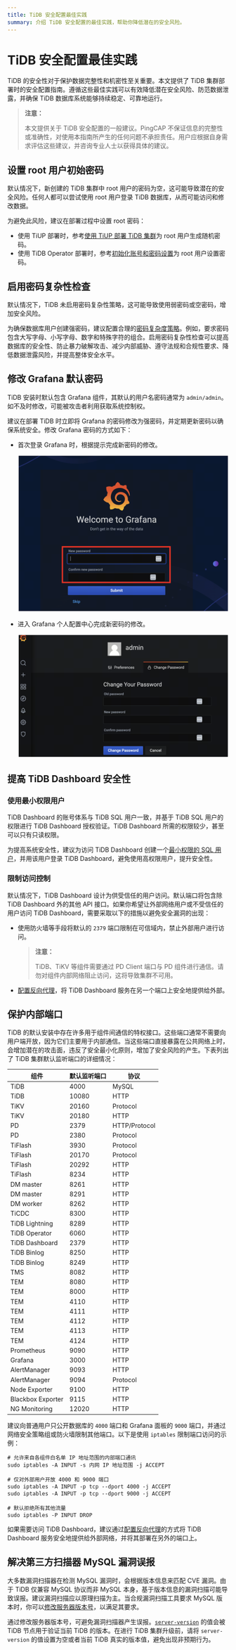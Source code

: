 ```yaml
---
title: TiDB 安全配置最佳实践
summary: 介绍 TiDB 安全配置的最佳实践，帮助你降低潜在的安全风险。
---
```


# TiDB 安全配置最佳实践

TiDB 的安全性对于保护数据完整性和机密性至关重要。本文提供了 TiDB 集群部署时的安全配置指南。遵循这些最佳实践可以有效降低潜在安全风险、防范数据泄露，并确保 TiDB 数据库系统能够持续稳定、可靠地运行。

> **注意：**
>
> 本文提供关于 TiDB 安全配置的一般建议。PingCAP 不保证信息的完整性或准确性，对使用本指南所产生的任何问题不承担责任。用户应根据自身需求评估这些建议，并咨询专业人士以获得具体的建议。

## 设置 root 用户初始密码

默认情况下，新创建的 TiDB 集群中 root 用户的密码为空，这可能导致潜在的安全风险。任何人都可以尝试使用 root 用户登录 TiDB 数据库，从而可能访问和修改数据。

为避免此风险，建议在部署过程中设置 root 密码：

- 使用 TiUP 部署时，参考[使用 TiUP 部署 TiDB 集群](/production-deployment-using-tiup.md#第-7-步启动集群)为 root 用户生成随机密码。
- 使用 TiDB Operator 部署时，参考[初始化账号和密码设置](https://docs.pingcap.com/zh/tidb-in-kubernetes/stable/initialize-a-cluster#初始化账号和密码设置)为 root 用户设置密码。

## 启用密码复杂性检查

默认情况下，TiDB 未启用密码复杂性策略，这可能导致使用弱密码或空密码，增加安全风险。

为确保数据库用户创建强密码，建议配置合理的[密码复杂度策略](/password-management.md#密码复杂度策略)。例如，要求密码包含大写字母、小写字母、数字和特殊字符的组合。启用密码复杂性检查可以提高数据库的安全性、防止暴力破解攻击、减少内部威胁、遵守法规和合规性要求、降低数据泄露风险，并提高整体安全水平。

## 修改 Grafana 默认密码

TiDB 安装时默认包含 Grafana 组件，其默认的用户名密码通常为 `admin/admin`。如不及时修改，可能被攻击者利用获取系统控制权。

建议在部署 TiDB 时立即将 Grafana 的密码修改为强密码，并定期更新密码以确保系统安全。修改 Grafana 密码的方式如下：

- 首次登录 Grafana 时，根据提示完成新密码的修改。

    ![Grafana Password Reset Guide](/media/grafana-password-reset1.png)

- 进入 Grafana 个人配置中心完成新密码的修改。

    ![Grafana Password Reset Guide](/media/grafana-password-reset2.png)

## 提高 TiDB Dashboard 安全性

### 使用最小权限用户

TiDB Dashboard 的账号体系与 TiDB SQL 用户一致，并基于 TiDB SQL 用户的权限进行 TiDB Dashboard 授权验证。TiDB Dashboard 所需的权限较少，甚至可以只有只读权限。

为提高系统安全性，建议为访问 TiDB Dashboard 创建一个[最小权限的 SQL 用户](/dashboard/dashboard-user.md)，并用该用户登录 TiDB Dashboard，避免使用高权限用户，提升安全性。

### 限制访问控制

默认情况下，TiDB Dashboard 设计为供受信任的用户访问。默认端口将包含除 TiDB Dashboard 外的其他 API 接口。如果你希望让外部网络用户或不受信任的用户访问 TiDB Dashboard，需要采取以下的措施以避免安全漏洞的出现：

- 使用防火墙等手段将默认的 `2379` 端口限制在可信域内，禁止外部用户进行访问。

    > **注意：**
    >
    > TiDB、TiKV 等组件需要通过 PD Client 端口与 PD 组件进行通信。请勿对组件内部网络阻止访问，这将导致集群不可用。

- [配置反向代理](/dashboard/dashboard-ops-reverse-proxy.md#通过反向代理使用-tidb-dashboard)，将 TiDB Dashboard 服务在另一个端口上安全地提供给外部。

## 保护内部端口

TiDB 的默认安装中存在许多用于组件间通信的特权接口。这些端口通常不需要向用户端开放，因为它们主要用于内部通信。当这些端口直接暴露在公共网络上时，会增加潜在的攻击面，违反了安全最小化原则，增加了安全风险的产生。下表列出了 TiDB 集群默认监听端口的详细情况：

| 组件              | 默认监听端口   | 协议       |
|-------------------|--------------|------------|
| TiDB              | 4000         | MySQL      |
| TiDB              | 10080        | HTTP       |
| TiKV              | 20160        | Protocol   |
| TiKV              | 20180        | HTTP       |
| PD                | 2379         | HTTP/Protocol|
| PD                | 2380         | Protocol   |
| TiFlash           | 3930         | Protocol   |
| TiFlash           | 20170        | Protocol   |
| TiFlash           | 20292        | HTTP       |
| TiFlash           | 8234         | HTTP       |
| DM master         | 8261         | HTTP       |
| DM master         | 8291         | HTTP       |
| DM worker         | 8262         | HTTP       |
| TiCDC             | 8300         | HTTP       |
| TiDB Lightning    | 8289         | HTTP       |
| TiDB Operator     | 6060         | HTTP       |
| TiDB Dashboard    | 2379         | HTTP       |
| TiDB Binlog       |  8250  | HTTP       |
| TiDB Binlog       |  8249 | HTTP      |
| TMS               | 8082         | HTTP       |
| TEM               | 8080         | HTTP       |
| TEM               | 8000         | HTTP       |
| TEM               | 4110         | HTTP       |
| TEM               | 4111         | HTTP       |
| TEM               | 4112         | HTTP       |
| TEM               | 4113         | HTTP       |
| TEM               | 4124         | HTTP       |
| Prometheus        | 9090         | HTTP       |
| Grafana           | 3000         | HTTP       |
| AlertManager      | 9093         | HTTP       |
| AlertManager      | 9094         | Protocol   |
| Node Exporter     | 9100         | HTTP       |
| Blackbox Exporter | 9115         | HTTP       |
| NG Monitoring     | 12020        | HTTP       |

建议向普通用户只公开数据库的 `4000` 端口和 Grafana 面板的 `9000` 端口，并通过网络安全策略组或防火墙限制其他端口。以下是使用 `iptables` 限制端口访问的示例：

```shell
# 允许来自各组件白名单 IP 地址范围的内部端口通讯
sudo iptables -A INPUT -s 内网 IP 地址范围 -j ACCEPT

# 仅对外部用户开放 4000 和 9000 端口
sudo iptables -A INPUT -p tcp --dport 4000 -j ACCEPT
sudo iptables -A INPUT -p tcp --dport 9000 -j ACCEPT

# 默认拒绝所有其他流量
sudo iptables -P INPUT DROP
```

如果需要访问 TiDB Dashboard，建议通过[配置反向代理](/dashboard/dashboard-ops-reverse-proxy.md#通过反向代理使用-tidb-dashboard)的方式将 TiDB Dashboard 服务安全地提供给外部网络，并将其部署在另外的端口上。

## 解决第三方扫描器 MySQL 漏洞误报

大多数漏洞扫描器在检测 MySQL 漏洞时，会根据版本信息来匹配 CVE 漏洞。由于 TiDB 仅兼容 MySQL 协议而非 MySQL 本身，基于版本信息的漏洞扫描可能导致误报。建议漏洞扫描应以原理扫描为主。当合规漏洞扫描工具要求 MySQL 版本时，你可以[修改服务器版本号](/faq/high-reliability-faq.md#我们的安全漏洞扫描工具对-mysql-version-有要求tidb-是否支持修改-server-版本号呢)，以满足其要求。

通过修改服务器版本号，可避免漏洞扫描器产生误报。[`server-version`](/tidb-configuration-file.md#server-version) 的值会被 TiDB 节点用于验证当前 TiDB 的版本。在进行 TiDB 集群升级前，请将 `server-version` 的值设置为空或者当前 TiDB 真实的版本值，避免出现非预期行为。

